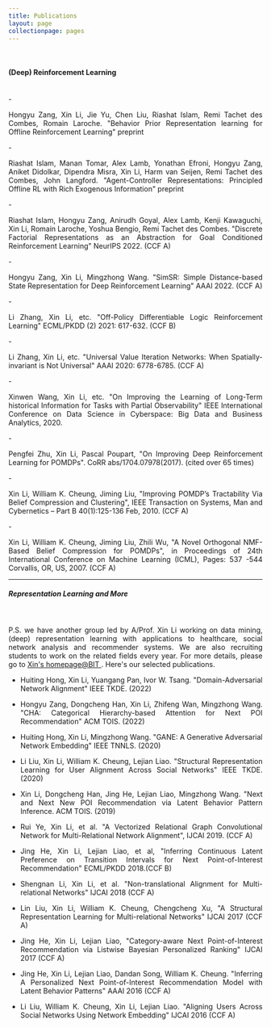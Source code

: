 ```yaml
---
title: Publications
layout: page
collectionpage: pages
---
```


<br>

#### (Deep) Reinforcement Learning

<br>
- <p style="text-align:justify;">Hongyu Zang, Xin Li, Jie Yu, Chen Liu, Riashat Islam, Remi Tachet des Combes, Romain Laroche. "Behavior Prior Representation learning for Offline Reinforcement Learning" preprint </p>
- <p style="text-align:justify;">Riashat Islam, Manan Tomar, Alex Lamb, Yonathan Efroni, Hongyu Zang, Aniket Didolkar, Dipendra Misra, Xin Li, Harm van Seijen, Remi Tachet des Combes, John Langford. "Agent-Controller Representations: Principled Offline RL with Rich Exogenous Information" preprint </p>
- <p style="text-align:justify;">Riashat Islam, Hongyu Zang, Anirudh Goyal, Alex Lamb, Kenji Kawaguchi, Xin Li, Romain Laroche, Yoshua Bengio, Remi Tachet des Combes. "Discrete Factorial Representations as an Abstraction for Goal Conditioned Reinforcement Learning" NeurIPS 2022. (CCF A)</p>
- <p style="text-align:justify;">Hongyu Zang, Xin Li, Mingzhong Wang. "SimSR: Simple Distance-based State Representation for Deep Reinforcement Learning" AAAI 2022. (CCF A)</p>
- <p style="text-align:justify;">Li Zhang, Xin Li, etc. "Off-Policy Differentiable Logic Reinforcement Learning" ECML/PKDD (2) 2021: 617-632. (CCF B)</p>
- <p style="text-align:justify;">Li Zhang, Xin Li, etc. "Universal Value Iteration Networks: When Spatially-invariant is Not Universal" AAAI 2020: 6778-6785. (CCF A)</p>
- <p style="text-align:justify;">Xinwen Wang, Xin Li, etc. "On Improving the Learning of Long-Term historical Information for Tasks with Partial Observability" IEEE International Conference on Data Science in Cyberspace: Big Data and Business Analytics, 2020.</p>
- <p style="text-align:justify;">Pengfei Zhu, Xin Li, Pascal Poupart, "On Improving Deep Reinforcement Learning for POMDPs". CoRR abs/1704.07978(2017). (cited over 65 times)</p>
- <p style="text-align:justify;">Xin Li, William K. Cheung, Jiming Liu, "Improving POMDP’s Tractability Via Belief Compression and Clustering", IEEE Transaction on Systems, Man and Cybernetics – Part B 40(1):125-136 Feb, 2010. (CCF A)</p>
- <p style="text-align:justify;">Xin Li, William K. Cheung, Jiming Liu, Zhili Wu, "A Novel Orthogonal NMF-Based Belief Compression for POMDPs", in Proceedings of 24th International Conference on Machine Learning (ICML), Pages: 537 -544 Corvallis, OR, US, 2007. (CCF A) </p>


---

##### Representation Learning and More

<br>

<p style="text-align:justify;">P.S. we have another group led by A/Prof. Xin Li working on data mining, (deep) representation learning with applications to healthcare, social network analysis and recommender systems. We are also recruiting students to work on the related fields every year. For more details, please go to <a href="http://cs.bit.edu.cn/szdw/jsml/js/lixin/index.htm" > Xin's homepage@BIT </a>.  Here's our selected publications. </p>

- <p style="text-align:justify;">Huiting Hong, Xin Li, Yuangang Pan, Ivor W. Tsang. "Domain-Adversarial Network Alignment" IEEE TKDE. (2022) </p>

- <p style="text-align:justify;">Hongyu Zang, Dongcheng Han, Xin Li, Zhifeng Wan, Mingzhong Wang. "CHA: Categorical Hierarchy-based Attention for Next POI Recommendation" ACM TOIS. (2022) </p>

- <p style="text-align:justify;">Huiting Hong, Xin Li, Mingzhong Wang. "GANE: A Generative Adversarial Network Embedding" IEEE TNNLS. (2020)</p>

- <p style="text-align:justify;">Li Liu, Xin Li, William K. Cheung, Lejian Liao. "Structural Representation Learning for User Alignment Across Social Networks" IEEE TKDE. (2020)</p>

- <p style="text-align:justify;">Xin Li, Dongcheng Han, Jing He, Lejian Liao, Mingzhong Wang. "Next and Next New POI Recommendation via Latent Behavior Pattern Inference. ACM TOIS. (2019)</p>

- <p style="text-align:justify;">Rui Ye, Xin Li, et al. "A Vectorized Relational Graph Convolutional Network for Multi-Relational Network Alignment", IJCAI 2019. (CCF A)</p>

- <p style="text-align:justify;">Jing He, Xin Li, Lejian Liao, et al, "Inferring Continuous Latent Preference on Transition Intervals for Next Point-of-Interest Recommendation" ECML/PKDD 2018.(CCF B)</p>

- <p style="text-align:justify;">Shengnan Li, Xin Li, et al. "Non-translational Alignment for Multi-relational Networks" IJCAI 2018 (CCF A)</p>

- <p style="text-align:justify;">Lin Liu, Xin Li, William K. Cheung, Chengcheng Xu, "A Structural Representation Learning for Multi-relational Networks" IJCAI 2017 (CCF A)</p>

- <p style="text-align:justify;">Jing He, Xin Li, Lejian Liao, "Category-aware Next Point-of-Interest Recommendation via Listwise Bayesian Personalized Ranking" IJCAI 2017 (CCF A)</p>

- <p style="text-align:justify;">Jing He, Xin Li, Lejian Liao, Dandan Song, William K. Cheung. "Inferring A Personalized Next Point-of-Interest Recommendation Model with Latent Behavior Patterns" AAAI 2016 (CCF A)</p>

- <p style="text-align:justify;">Li Liu, William K. Cheung, Xin Li, Lejian Liao. "Aligning Users Across Social Networks Using Network Embedding" IJCAI 2016 (CCF A)</p>

<!--- ##### Conference

- 

##### Preprints

- 
- 

---

##### 2018
- 
  

---

##### 2017

- <a href="https://cims.nyu.edu/~brenden/papers/LakeEtAl2017BBS.pdf">Lake, B. M., Ullman, T. D., Tenenbaum, J. B., and Gershman, S. J. (2017). Building machines that learn and think like people.</a> <em>Behavioral and Brain Sciences</em>, 40, E253.

- <a href="https://cims.nyu.edu/~brenden/papers/RotheEtAl2017NIPS.pdf">Rothe, A., Lake, B. M., and Gureckis, T. M. (2017). Question asking as program generation.</a> <em> Advances in Neural Information Processing Systems 30. </em> [<a href="https://cims.nyu.edu/~brenden/papers/RotheEtAl2017NIPS_supp.pdf">Supporting Info.</a>]
--->
